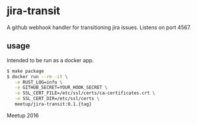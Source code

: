 # jira-transit

A github webhook handler for transitioning jira issues. Listens on port 4567.

## usage

Intended to be run as a docker app.

```bash
$ make package
$ docker run --rm -it \
   -e RUST_LOG=info \
   -e GITHUB_SECRET=YOUR_HOOK_SECRET \
   -e SSL_CERT_FILE=/etc/ssl/certs/ca-certificates.crt \
   -e SSL_CERT_DIR=/etc/ssl/certs \
   meetup/jira-transit:0.1.{tag}
```

Meetup 2016
